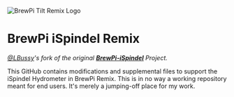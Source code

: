 ![BrewPi Tilt Remix Logo](https://raw.githubusercontent.com/lbussy/brewpi-www-rmx/master/images/brewpi_logo.png) 
# BrewPi iSpindel Remix

*[@LBussy](https://github.com/lbussy)'s fork of the original [**BrewPi-iSpindel**](https://github.com/NFBrewingTech/BrewPi-iSpindel) Project.*

This GitHub contains modifications and supplemental files to support the iSpindel Hydrometer in BrewPi Remix.  This is in no way a working repository meant for end users.  It's merely a jumping-off place for my work.
<!--stackedit_data:
eyJoaXN0b3J5IjpbMzM4MTE2NzAwXX0=
-->